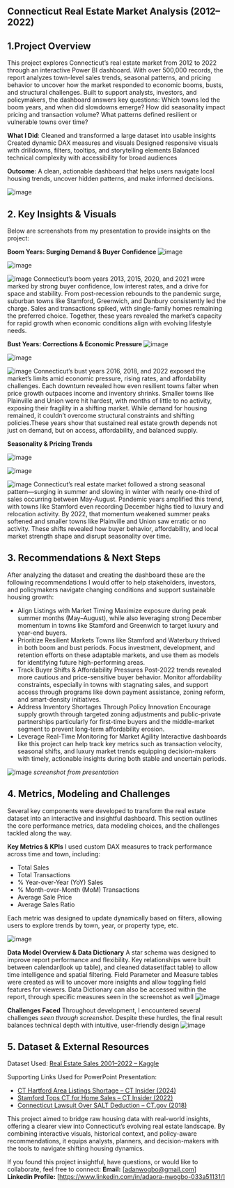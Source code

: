 ## Connecticut Real Estate Market Analysis (2012–2022)

## 1.Project Overview
This project explores Connecticut’s real estate market from 2012 to 2022 through an interactive Power BI dashboard. With over 500,000 records, the report analyzes town-level sales trends, seasonal patterns, and pricing behavior to uncover how the market responded to economic booms, busts, and structural challenges.
Built to support analysts, investors, and policymakers, the dashboard answers key questions:
Which towns led the boom years, and when did slowdowns emerge?
How did seasonality impact pricing and transaction volume?
What patterns defined resilient or vulnerable towns over time?

**What I Did**:
Cleaned and transformed a large dataset into usable insights
Created dynamic DAX measures and visuals
Designed responsive visuals with drilldowns, filters, tooltips, and storytelling elements
Balanced technical complexity with accessibility for broad audiences

**Outcome**:
A clean, actionable dashboard that helps users navigate local housing trends, uncover hidden patterns, and make informed decisions.

![image](https://github.com/user-attachments/assets/33bdbc95-ff62-4e4a-80e1-0f22413f5a24)


## 2. Key Insights & Visuals
Below are screenshots from my presentation to provide insights on the project:


**Boom Years: Surging Demand & Buyer Confidence**
![image](https://github.com/user-attachments/assets/ea3b8527-b4c3-4c8a-af55-000edc376ded)

![image](https://github.com/user-attachments/assets/7b19d7cd-577a-48e7-a191-b726b7da1b82)

![image](https://github.com/user-attachments/assets/891f79da-50df-4c27-bfec-dc0276e36ae1)
Connecticut’s boom years 2013, 2015, 2020, and 2021 were marked by strong buyer confidence, low interest rates, and a drive for space and stability. From post-recession rebounds to the pandemic surge, suburban towns like Stamford, Greenwich, and Danbury consistently led the charge. Sales and transactions spiked, with single-family homes remaining the preferred choice. Together, these years revealed the market’s capacity for rapid growth when economic conditions align with evolving lifestyle needs.



**Bust Years: Corrections & Economic Pressure**
![image](https://github.com/user-attachments/assets/94e4ea4d-bc46-4434-b70f-fabef99f78c4)

![image](https://github.com/user-attachments/assets/549b09ea-975b-4925-bc8a-49a28af665f8)

![image](https://github.com/user-attachments/assets/5e32353f-483a-4b77-9296-d404546399b3)
Connecticut’s bust years 2016, 2018, and 2022 exposed the market’s limits amid economic pressure, rising rates, and affordability challenges. Each downturn revealed how even resilient towns falter when price growth outpaces income and inventory shrinks. Smaller towns like Plainville and Union were hit hardest, with months of little to no activity, exposing their fragility in a shifting market. While demand for housing remained, it couldn’t overcome structural constraints and shifting policies.These years show that sustained real estate growth depends not just on demand, but on access, affordability, and balanced supply.


**Seasonality & Pricing Trends**

![image](https://github.com/user-attachments/assets/b68433af-257f-473e-a562-d096bbe23128)

![image](https://github.com/user-attachments/assets/ae8f2639-fb39-4033-af23-0244eb1bd72e)

![image](https://github.com/user-attachments/assets/448d3d82-cbfc-473f-b2db-f0dc13ecb4a1)
Connecticut’s real estate market followed a strong seasonal pattern—surging in summer and slowing in winter with nearly one-third of sales occurring between May-August. Pandemic years amplified this trend, with towns like Stamford even recording December highs tied to luxury and relocation activity. By 2022, that momentum weakened summer peaks softened and smaller towns like Plainville and Union saw erratic or no activity. These shifts revealed how buyer behavior, affordability, and local market strength shape and disrupt seasonality over time.

## 3. Recommendations & Next Steps
After analyzing the dataset and creating the dashboard these are the following recommendations I would offer to help stakeholders, investors, and policymakers navigate changing conditions and support sustainable housing growth:
- Align Listings with Market Timing
Maximize exposure during peak summer months (May–August), while also leveraging strong December momentum in towns like Stamford and Greenwich to target luxury and year-end buyers.
- Prioritize Resilient Markets
Towns like Stamford and Waterbury thrived in both boom and bust periods. Focus investment, development, and retention efforts on these adaptable markets, and use them as models for identifying future high-performing areas.
- Track Buyer Shifts & Affordability Pressures
Post-2022 trends revealed more cautious and price-sensitive buyer behavior. Monitor affordability constraints, especially in towns with stagnating sales, and support access through programs like down payment assistance, zoning reform, and smart-density initiatives.
- Address Inventory Shortages Through Policy Innovation
Encourage supply growth through targeted zoning adjustments and public-private partnerships particularly for first-time buyers and the middle-market segment to prevent long-term affordability erosion.
- Leverage Real-Time Monitoring for Market Agility
Interactive dashboards like this project can help track key metrics such as transaction velocity, seasonal shifts, and luxury market trends equipping decision-makers with timely, actionable insights during both stable and uncertain periods.

![image](https://github.com/user-attachments/assets/3db1ac70-ed54-4402-87bb-78216708b1ab)
*screenshot from presentation*

## 4. Metrics, Modeling and Challenges
Several key components were developed to transform the real estate dataset into an interactive and insightful dashboard. This section outlines the core performance metrics, data modeling choices, and the challenges tackled along the way.

**Key Metrics & KPIs**
I used custom DAX measures to track performance across time and town, including:
- Total Sales
- Total Transactions
- % Year-over-Year (YoY) Sales
- % Month-over-Month (MoM) Transactions
- Average Sale Price
- Average Sales Ratio

Each metric was designed to update dynamically based on filters, allowing users to explore trends by town, year, or property type, etc.

![image](https://github.com/user-attachments/assets/2da51a49-72f0-4bb6-bba3-ebc3bcee7187)

**Data Model Overview &  Data Dictionary**
A star schema was designed to improve report performance and flexibility. Key relationships were built between calendar(look up table), and cleaned dataset(fact table) to allow time intelligence and spatial filtering. Field Parameter and Measure tables were created as will to uncover more insights and allow toggling field features for viewers. Data Dictionary can also be accessed within the report, through specific measures seen in the screenshot as well 
![image](https://github.com/user-attachments/assets/a9a77447-472d-4097-9aeb-b5c006ecd4f1)

**Challenges Faced**
Throughout development, I encountered several challenges *seen through screenshot*. Despite these hurdles, the final result balances technical depth with intuitive, user-friendly design
![image](https://github.com/user-attachments/assets/94759a0d-7ad1-4410-ab2a-b6da44effd06)

## 5. Dataset & External Resources
Dataset Used: [Real Estate Sales 2001–2022 – Kaggle](https://www.kaggle.com/datasets/omniamahmoudsaeed/real-estate-sales-2001-2022) 

Supporting Links Used for PowerPoint Presentation:
- [CT Hartford Area Listings Shortage – CT Insider (2024)](https://www.ctinsider.com/business/article/ct-hartford-area-home-listings-shortage-20362611.php)
- [Stamford Tops CT for Home Sales – CT Insider (2022)](https://www.ctinsider.com/business/article/Stamford-tops-CT-for-home-sales-after-3-seasons-17493338.php)  
- [Connecticut Lawsuit Over SALT Deduction – CT.gov (2018)](https://portal.ct.gov/DRS/News---Press-Releases/2018/CT-Joins-Lawsuit-to-Protect-Taxpayers-on-SALT-Deduction-Cut)


This project aimed to bridge raw housing data with real-world insights, offering a clearer view into Connecticut’s evolving real estate landscape. By combining interactive visuals, historical context, and policy-aware recommendations, it equips analysts, planners, and decision-makers with the tools to navigate shifting housing dynamics.

If you found this project insightful, have questions, or would like to collaborate, feel free to connect:
**Email:** [adanwogbo@gmail.com]  
**Linkedin Profile:** [https://www.linkedin.com/in/adaora-nwogbo-033a51131/]













